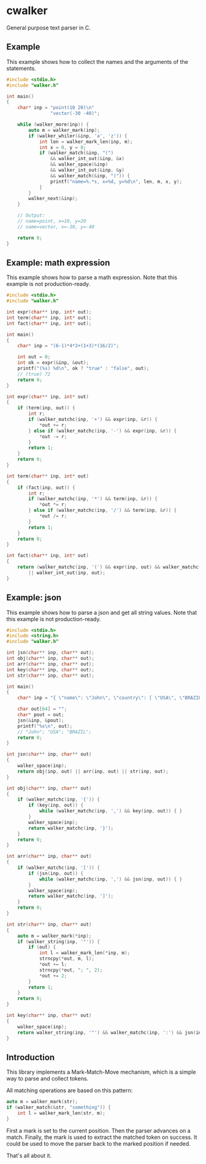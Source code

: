 # cwalker

General purpose text parser in C.

## Example

This example shows how to collect the names and the arguments of the statements.

```c
#include <stdio.h>
#include "walker.h"

int main()
{
    char* inp = "point(10 20)\n"
                "vector(-30 -40)";

    while (walker_more(inp)) {
        auto m = walker_mark(inp);
        if (walker_whiler(&inp, 'a', 'z')) {
            int len = walker_mark_len(inp, m);
            int x = 0, y = 0;
            if (walker_match(&inp, "(")
                && walker_int_out(&inp, &x)
                && walker_space(&inp)
                && walker_int_out(&inp, &y)
                && walker_match(&inp, ")")) {
                printf("name=%.*s, x=%d, y=%d\n", len, m, x, y);
            }
        }
        walker_next(&inp);
    }

    // Output:
    // name=point, x=10, y=20
    // name=vector, x=-30, y=-40

    return 0;
}
```

## Example: math expression

This example shows how to parse a math expression.
Note that this example is not production-ready.

```c
#include <stdio.h>
#include "walker.h"

int expr(char** inp, int* out);
int term(char** inp, int* out);
int fact(char** inp, int* out);

int main()
{
    char* inp = "(6-1)*4*2+(1+3)*(16/2)";

    int out = 0;
    int ok = expr(&inp, &out);
    printf("(%s) %d\n", ok ? "true" : "false", out);
    // (true) 72
    return 0;
}

int expr(char** inp, int* out)
{
    if (term(inp, out)) {
        int r;
        if (walker_matchc(inp, '+') && expr(inp, &r)) {
            *out += r;
        } else if (walker_matchc(inp, '-') && expr(inp, &r)) {
            *out -= r;
        }
        return 1;
    }
    return 0;
}

int term(char** inp, int* out)
{
    if (fact(inp, out)) {
        int r;
        if (walker_matchc(inp, '*') && term(inp, &r)) {
            *out *= r;
        } else if (walker_matchc(inp, '/') && term(inp, &r)) {
            *out /= r;
        }
        return 1;
    }
    return 0;
}

int fact(char** inp, int* out)
{
    return (walker_matchc(inp, '(') && expr(inp, out) && walker_matchc(inp, ')'))
        || walker_int_out(inp, out);
}
```

## Example: json

This example shows how to parse a json and get all string values.
Note that this example is not production-ready.

```c
#include <stdio.h>
#include <string.h>
#include "walker.h"

int jsn(char** inp, char** out);
int obj(char** inp, char** out);
int arr(char** inp, char** out);
int key(char** inp, char** out);
int str(char** inp, char** out);

int main()
{
    char* inp = "{ \"name\": \"John\", \"country\": [ \"USA\", \"BRAZIL\" ] }";

    char out[64] = "";
    char* pout = out;
    jsn(&inp, &pout);
    printf("%s\n", out);
    // "John"; "USA"; "BRAZIL";
    return 0;
}

int jsn(char** inp, char** out)
{
    walker_space(inp);
    return obj(inp, out) || arr(inp, out) || str(inp, out);
}

int obj(char** inp, char** out)
{
    if (walker_matchc(inp, '{')) {
        if (key(inp, out)) {
            while (walker_matchc(inp, ',') && key(inp, out)) { }
        }
        walker_space(inp);
        return walker_matchc(inp, '}');
    }
    return 0;
}

int arr(char** inp, char** out)
{
    if (walker_matchc(inp, '[')) {
        if (jsn(inp, out)) {
            while (walker_matchc(inp, ',') && jsn(inp, out)) { }
        }
        walker_space(inp);
        return walker_matchc(inp, ']');
    }
    return 0;
}

int str(char** inp, char** out)
{
    auto m = walker_mark(*inp);
    if (walker_string(inp, '"')) {
        if (out) {
            int l = walker_mark_len(*inp, m);
            strncpy(*out, m, l);
            *out += l;
            strncpy(*out, "; ", 2);
            *out += 2;
        }
        return 1;
    }
    return 0;
}

int key(char** inp, char** out)
{
    walker_space(inp);
    return walker_string(inp, '"') && walker_matchc(inp, ':') && jsn(inp, out);
}
```

## Introduction

This library implements a Mark-Match-Move mechanism,
which is a simple way to parse and collect tokens.

All matching operations are based on this pattern:

```cpp
auto m = walker_mark(str);
if (walker_match(&str, "something")) {
    int l = walker_mark_len(str, m);
}
```

First a mark is set to the current position.
Then the parser advances on a match.
Finally, the mark is used to extract the matched token on success.
It could be used to move the parser back to the marked position if needed.

That's all about it.
